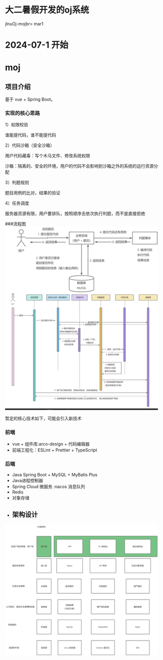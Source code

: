 # 大二暑假开发的oj系统
jlnuOj-mojbr>
mar1<br>
# 2024-07-1 开始
# moj

## 项目介绍

基于 vue + Spring Boot。

### 实现的核心思路
1）权限校验

谁能提代码，谁不能提代码

2）代码沙箱（安全沙箱）

用户代码藏毒：写个木马文件、修改系统权限

沙箱：隔离的、安全的环境，用户的代码不会影响到沙箱之外的系统的运行资源分配

3）判题规则

题目用例的比对，结果的验证

4）任务调度

服务器资源有限，用户要排队，按照顺序去依次执行判题，而不是直接拒绝



###流程图
![img.png](img.png)
![img_1.png](img_1.png)


暂定的核心技术如下，可能会引入新技术


### 前端

- vue + 组件库:arco-design + 代码编辑器
- 前端工程化：ESLint + Prettier + TypeScript


### 后端

- Java Spring Boot + MySQL + MyBatis Plus
- Java进程控制器
- Spring Cloud 微服务 :nacos 消息队列
- Redis
- 对象存储
- ## 架构设计
![img_2.png](img_2.png)
